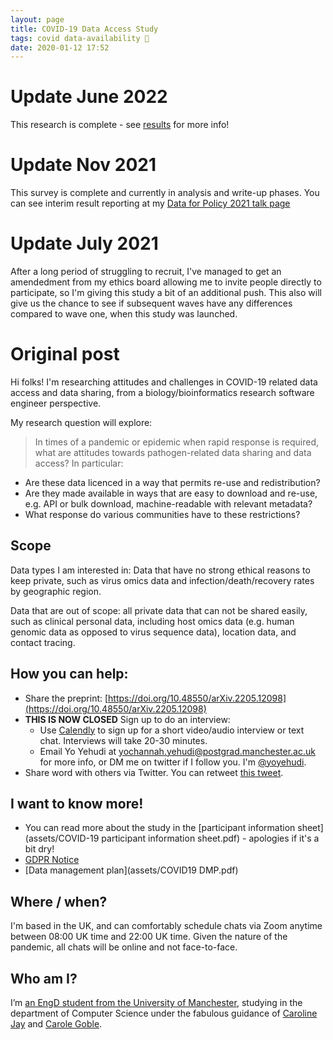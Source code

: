 ```yaml
---
layout: page
title: COVID-19 Data Access Study
tags: covid data-availability 🦠
date: 2020-01-12 17:52
---
```


# Update June 2022

This research is complete - see [results](results) for more info!

# Update Nov 2021

This survey is complete and currently in analysis and write-up phases. You can see interim result reporting at my [Data for Policy 2021 talk page](https://covid19-data-sharing-study.github.io/results/data-for-policy-2021)

# Update July 2021

After a long period of struggling to recruit, I've managed to get an amendedment from my ethics board allowing me to invite people directly to participate, so I'm giving this study a bit of an additional push. This also will give us the chance to see if subsequent waves have any differences compared to wave one, when this study was launched.

#  Original post

Hi folks! I'm researching attitudes and challenges in COVID-19 related data access and data sharing, from a biology/bioinformatics research software engineer perspective.

My research question will explore:

> In times of a pandemic or epidemic when rapid response is required, what are attitudes towards pathogen-related data sharing and data access? In particular:

  - Are these data licenced in a way that permits re-use and redistribution?
  - Are they made available in ways that are easy to download and re-use, e.g. API or bulk download, machine-readable with relevant metadata?
  - What response do various communities have to these restrictions?

## Scope

Data types I am interested in: Data that have no strong ethical reasons to keep private, such as virus omics data and infection/death/recovery rates by geographic region.

Data that are out of scope: all private data that can not be shared easily, such as clinical personal data, including host omics data (e.g. human genomic data as opposed to virus sequence data), location data, and contact tracing.

## How you can help:

- Share the preprint: [https://doi.org/10.48550/arXiv.2205.12098](https://doi.org/10.48550/arXiv.2205.12098)
- **THIS IS NOW CLOSED** Sign up to do an interview:
  -  Use [Calendly](https://calendly.com/yo-yehudi-manchester/covid-19-data-sharing-study?month=2020-07) to sign up for a short video/audio interview or text chat. Interviews will take 20-30 minutes.
  - Email Yo Yehudi at yochannah.yehudi@postgrad.manchester.ac.uk for more info, or DM me on twitter if I follow you. I'm [@yoyehudi](https://twitter.com/yoyehudi).
- Share word with others via Twitter. You can retweet [this tweet](https://twitter.com/yoyehudi/status/1282624763224100866).

<!-- Calendly inline widget begin
<div class="calendly-inline-widget" data-url="https://calendly.com/yo-yehudi-manchester/covid-19-data-sharing-study" style="min-width:320px;height:830px;"></div>
<script type="text/javascript" src="https://assets.calendly.com/assets/external/widget.js" async></script>
<!-- Calendly inline widget end -->

## I want to know more!

- You can read more about the study in the [participant information sheet](assets/COVID-19 participant information sheet.pdf) - apologies if it's a bit dry!
- [GDPR Notice](http://documents.manchester.ac.uk/display.aspx?DocID=37095)
- [Data management plan](assets/COVID19 DMP.pdf)

## Where / when?

I'm based in the UK, and can comfortably schedule chats via Zoom anytime between 08:00 UK time and 22:00 UK time. Given the nature of the pandemic, all chats will be online and not face-to-face.

## Who am I?
I’m [an EngD student from the University of Manchester](https://www.research.manchester.ac.uk/portal/yochannah.yehudi-postgrad.html), studying in the department of Computer Science under the fabulous guidance of [Caroline Jay](https://www.research.manchester.ac.uk/portal/Caroline.Jay.html) and [Carole Goble](https://www.research.manchester.ac.uk/portal/Carole.Goble.html).
